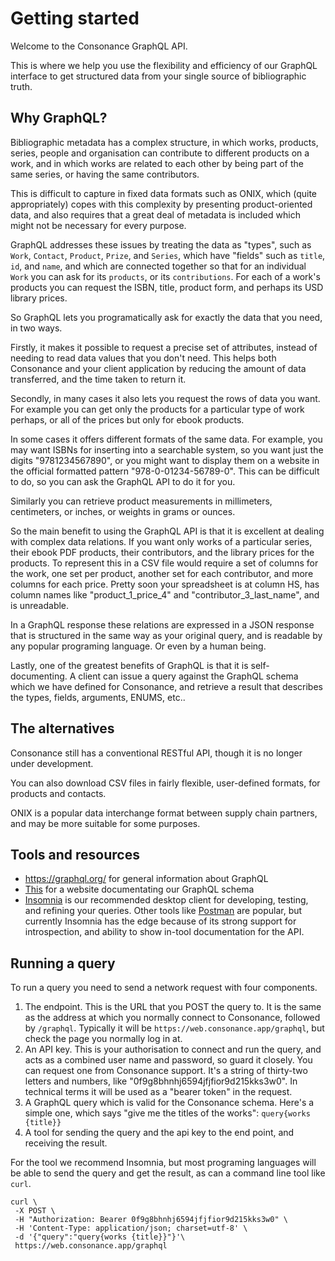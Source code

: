 # Getting started

Welcome to the Consonance GraphQL API.

This is where we help you use the flexibility and efficiency of our GraphQL interface to get structured data from your single source of bibliographic truth.

## Why GraphQL?

Bibliographic metadata has a complex structure, in which works, products, series, people and organisation can contribute to different products on a work, and in which works are related to each other by being part of the same series, or having the same contributors.

This is difficult to capture in fixed data formats such as ONIX, which (quite appropriately) copes with this complexity by presenting product-oriented data, and also requires that a great deal of metadata is included which might not be necessary for every purpose.

GraphQL addresses these issues by treating the data as "types", such as `Work`, `Contact`, `Product`, `Prize`, and `Series`, which have "fields" such as `title`, `id`, and `name`, and which are connected together so that for an individual `Work` you can ask for its `products`, or its `contributions`. For each of a work's products you can request the ISBN, title, product form, and perhaps its USD library prices.

So GraphQL lets you programatically ask for exactly the data that you need, in two ways.

Firstly, it makes it possible to request a precise set of attributes, instead of needing to read data values that you don't need. This helps both Consonance and your client application by reducing the amount of data transferred, and the time taken to return it.

Secondly, in many cases it also lets you request the rows of data you want. For example you can get only the products for a particular type of work perhaps, or all of the prices but only for ebook products.

In some cases it offers different formats of the same data. For example, you may want ISBNs for inserting into a searchable system, so you want just the digits "9781234567890", or you might want to display them on a website in the official formatted pattern "978-0-01234-56789-0". This can be difficult to do, so you can ask the GraphQL API to do it for you.

Similarly you can retrieve product measurements in millimeters, centimeters, or inches, or weights in grams or ounces.

So the main benefit to using the GraphQL API is that it is excellent at dealing with complex data relations. If you want only works of a particular series, their ebook PDF products, their contributors, and the library prices for the products. To represent this in a CSV file would require a set of columns for the work, one set per product, another set for each contributor, and more columns for each price. Pretty soon your spreadsheet is at column HS, has column names like "product\_1\_price\_4" and "contributor\_3\_last\_name", and is unreadable.

In a GraphQL response these relations are expressed in a JSON response that is structured in the same way as your original query, and is readable by any popular programing language. Or even by a human being.

Lastly, one of the greatest benefits of GraphQL is that it is self-documenting. A client can issue a query against the GraphQL schema which we have defined for Consonance, and retrieve a result that describes the types, fields, arguments, ENUMS, etc..

## The alternatives

Consonance still has a conventional RESTful API, though it is no longer under development.

You can also download CSV files in fairly flexible, user-defined formats, for products and contacts.

ONIX is a popular data interchange format between supply chain partners, and may be more suitable for some purposes.

## Tools and resources

* https://graphql.org/ for general information about GraphQL
* [This](http://consonance-graphql-schema.s3-website-eu-west-1.amazonaws.com) for a website documentating our GraphQL schema
* [Insomnia](https://insomnia.rest) is our recommended desktop client for developing, testing, and refining your queries. Other tools like [Postman](https://www.postman.com) are popular, but currently Insomnia has the edge because of its strong support for introspection, and ability to show in-tool documentation for the API.

## Running a query

To run a query you need to send a network request with four components.

1. The endpoint. This is the URL that you POST the query to. It is the same as the address at which you normally connect to Consonance, followed by `/graphql`. Typically it will be `https://web.consonance.app/graphql`, but check the page you normally log in at.
2. An API key. This is your authorisation to connect and run the query, and acts as a combined user name and password, so guard it closely. You can request one from Consonance support. It's a string of thirty-two letters and numbers, like "0f9g8bhnhj6594jfjfior9d215kks3w0". In technical terms it will be used as a "bearer token" in the request.
3. A GraphQL query which is valid for the Consonance schema. Here's a simple one, which says "give me the titles of the works": `query{works {title}}`
4. A tool for sending the query and the api key to the end point, and receiving the result.

For the tool we recommend Insomnia, but most programing languages will be able to send the query and get the result, as can a command line tool like `curl`.

```
curl \
 -X POST \
 -H "Authorization: Bearer 0f9g8bhnhj6594jfjfior9d215kks3w0" \
 -H 'Content-Type: application/json; charset=utf-8' \
 -d '{"query":"query{works {title}}"}'\
 https://web.consonance.app/graphql
```
